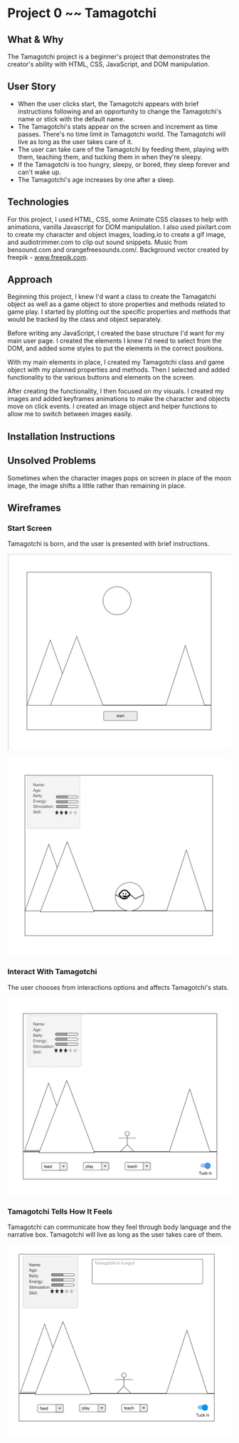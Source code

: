 # Project 0 ~~ Tamagotchi


## What & Why

The Tamagotchi project is a beginner's project that demonstrates the creator's ability with HTML, CSS, JavaScript, and DOM manipulation. 


## User Story

- When the user clicks start, the Tamagotchi appears with brief instructions following and an opportunity to change the Tamagotchi's name or stick with the default name.
- The Tamagotchi's stats appear on the screen and increment as time passes. There's no time limit in Tamagotchi world. The Tamagotchi will live as long as the user takes care of it.
- The user can take care of the Tamagotchi by feeding them, playing with them, teaching them, and tucking them in when they're sleepy. 
- If the Tamagotchi is too hungry, sleepy, or bored, they sleep forever and can't wake up.
- The Tamagotchi's age increases by one after a sleep.


## Technologies

For this project, I used HTML, CSS, some Animate CSS classes to help with animations, vanilla Javascript for DOM manipulation. I also used pixilart.com to create my character and object images, loading.io to create a gif image, and audiotrimmer.com to clip out sound snippets. Music from bensound.com and orangefreesounds.com/. Background vector created by freepik - www.freepik.com.


## Approach

Beginning this project, I knew I'd want a class to create the Tamagatchi object as well as a game object to store properties and methods related to game play. I started by plotting out the specific properties and methods that would be tracked by the class and object separately. 

Before writing any JavaScript, I created the base structure I'd want for my main user page. I created the elements I knew I'd need to select from the DOM, and added some styles to put the elements in the correct positions.

With my main elements in place, I created my Tamagotchi class and game object with my planned properties and methods. Then I selected and added functionality to the various buttons and elements on the screen.

After creating the functionality, I then focused on my visuals. I created my images and added keyframes animations to make the character and objects move on click events. I created an image object and helper functions to allow me to switch between images easily.


## Installation Instructions


## Unsolved Problems
Sometimes when the character images pops on screen in place of the moon image, the image shifts a little rather than remaining in place.


## Wireframes

### Start Screen
Tamagotchi is born, and the user is presented with brief instructions.

![image](./images/image1.png)

![image](./images/image2.png)

### Interact With Tamagotchi
The user chooses from interactions options and affects Tamagotchi's stats.

![image](./images/image3.png)

### Tamagotchi Tells How It Feels
Tamagotchi can communicate how they feel through body language and the narrative box. Tamagotchi will live as long as the user takes care of them.

![image](./images/image4.png)


